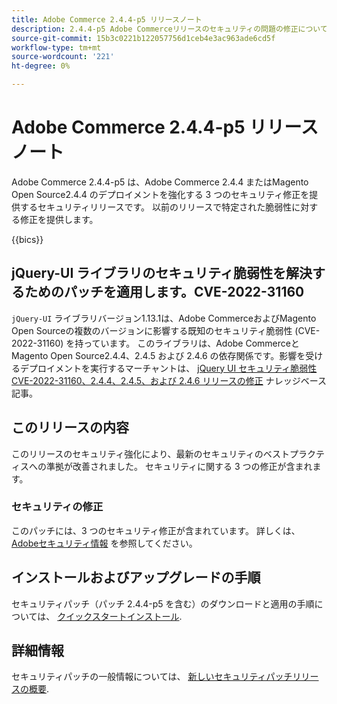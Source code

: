 ```yaml
---
title: Adobe Commerce 2.4.4-p5 リリースノート
description: 2.4.4-p5 Adobe Commerceリリースのセキュリティの問題の修正について説明します。
source-git-commit: 15b3c0221b122057756d1ceb4e3ac963ade6cd5f
workflow-type: tm+mt
source-wordcount: '221'
ht-degree: 0%

---
```



# Adobe Commerce 2.4.4-p5 リリースノート

Adobe Commerce 2.4.4-p5 は、Adobe Commerce 2.4.4 またはMagento Open Source2.4.4 のデプロイメントを強化する 3 つのセキュリティ修正を提供するセキュリティリリースです。 以前のリリースで特定された脆弱性に対する修正を提供します。

{{bics}}

## jQuery-UI ライブラリのセキュリティ脆弱性を解決するためのパッチを適用します。CVE-2022-31160

`jQuery-UI` ライブラリバージョン1.13.1は、Adobe CommerceおよびMagento Open Sourceの複数のバージョンに影響する既知のセキュリティ脆弱性 (CVE-2022-31160) を持っています。 このライブラリは、Adobe CommerceとMagento Open Source2.4.4、2.4.5 および 2.4.6 の依存関係です。影響を受けるデプロイメントを実行するマーチャントは、 [jQuery UI セキュリティ脆弱性 CVE-2022-31160、2.4.4、2.4.5、および 2.4.6 リリースの修正](https://experienceleague.adobe.com/docs/commerce-knowledge-base/kb/troubleshooting/known-issues-patches-attached/jquery-cve-2022-31160-fix-2.4.4-2.4.5-2.4.6.html) ナレッジベース記事。

## このリリースの内容

このリリースのセキュリティ強化により、最新のセキュリティのベストプラクティスへの準拠が改善されました。 セキュリティに関する 3 つの修正が含まれます。

### セキュリティの修正

このパッチには、3 つのセキュリティ修正が含まれています。 詳しくは、 [Adobeセキュリティ情報](https://helpx.adobe.com/security/products/magento/apsb23-42.html) を参照してください。

## インストールおよびアップグレードの手順

セキュリティパッチ（パッチ 2.4.4-p5 を含む）のダウンロードと適用の手順については、 [クイックスタートインストール](../../../installation/composer.md).

## 詳細情報

セキュリティパッチの一般情報については、 [新しいセキュリティパッチリリースの概要](https://community.magento.com/t5/Magento-DevBlog/Introducing-the-New-Security-Patch-Release/ba-p/141287).

